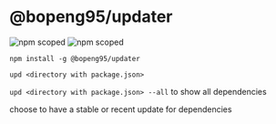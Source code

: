 # @bopeng95/updater

![npm scoped](https://img.shields.io/badge/npm-v1.0.0-orange.svg)
![npm scoped](https://img.shields.io/badge/npm%20registry-true-ff69b4.svg)

`npm install -g @bopeng95/updater`

`upd <directory with package.json>`

`upd <directory with package.json> --all` to show all dependencies 

choose to have a stable or recent update for dependencies
